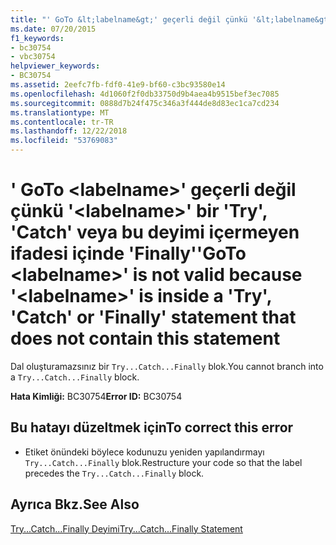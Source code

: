 ```yaml
---
title: "' GoTo &lt;labelname&gt;' geçerli değil çünkü '&lt;labelname&gt;' bir 'Try', 'Catch' veya bu deyimi içermeyen ifadesi içinde 'Finally'"
ms.date: 07/20/2015
f1_keywords:
- bc30754
- vbc30754
helpviewer_keywords:
- BC30754
ms.assetid: 2eefc7fb-fdf0-41e9-bf60-c3bc93580e14
ms.openlocfilehash: 4d1060f2f0db33750d9b4aea4b9515bef3ec7085
ms.sourcegitcommit: 0888d7b24f475c346a3f444de8d83ec1ca7cd234
ms.translationtype: MT
ms.contentlocale: tr-TR
ms.lasthandoff: 12/22/2018
ms.locfileid: "53769083"
---
```

# <a name="goto-ltlabelnamegt-is-not-valid-because-ltlabelnamegt-is-inside-a-try-catch-or-finally-statement-that-does-not-contain-this-statement"></a><span data-ttu-id="ce7db-102">' GoTo &lt;labelname&gt;' geçerli değil çünkü '&lt;labelname&gt;' bir 'Try', 'Catch' veya bu deyimi içermeyen ifadesi içinde 'Finally'</span><span class="sxs-lookup"><span data-stu-id="ce7db-102">'GoTo &lt;labelname&gt;' is not valid because '&lt;labelname&gt;' is inside a 'Try', 'Catch' or 'Finally' statement that does not contain this statement</span></span>
<span data-ttu-id="ce7db-103">Dal oluşturamazsınız bir `Try...Catch...Finally` blok.</span><span class="sxs-lookup"><span data-stu-id="ce7db-103">You cannot branch into a `Try...Catch...Finally` block.</span></span>  
  
 <span data-ttu-id="ce7db-104">**Hata Kimliği:** BC30754</span><span class="sxs-lookup"><span data-stu-id="ce7db-104">**Error ID:** BC30754</span></span>  
  
## <a name="to-correct-this-error"></a><span data-ttu-id="ce7db-105">Bu hatayı düzeltmek için</span><span class="sxs-lookup"><span data-stu-id="ce7db-105">To correct this error</span></span>  
  
-   <span data-ttu-id="ce7db-106">Etiket önündeki böylece kodunuzu yeniden yapılandırmayı `Try...Catch...Finally` blok.</span><span class="sxs-lookup"><span data-stu-id="ce7db-106">Restructure your code so that the label precedes the `Try...Catch...Finally` block.</span></span>  
  
## <a name="see-also"></a><span data-ttu-id="ce7db-107">Ayrıca Bkz.</span><span class="sxs-lookup"><span data-stu-id="ce7db-107">See Also</span></span>  
 [<span data-ttu-id="ce7db-108">Try...Catch...Finally Deyimi</span><span class="sxs-lookup"><span data-stu-id="ce7db-108">Try...Catch...Finally Statement</span></span>](../../visual-basic/language-reference/statements/try-catch-finally-statement.md)
